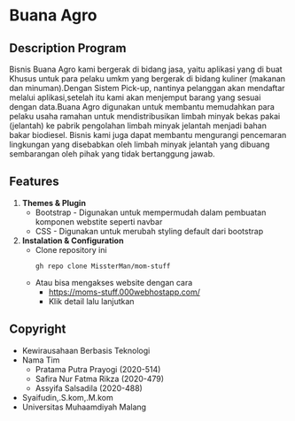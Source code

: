 # Buana Agro

## Description Program
Bisnis Buana Agro kami bergerak di bidang jasa, yaitu aplikasi yang di buat  Khusus untuk para pelaku umkm yang bergerak di bidang kuliner (makanan dan minuman).Dengan Sistem Pick-up, nantinya pelanggan akan mendaftar melalui aplikasi,setelah itu kami akan menjemput barang yang sesuai dengan data.Buana Agro digunakan untuk  membantu memudahkan para pelaku usaha ramahan untuk mendistribusikan limbah minyak bekas pakai (jelantah) ke pabrik pengolahan limbah minyak jelantah menjadi bahan bakar biodiesel. Bisnis kami juga dapat membantu mengurangi pencemaran lingkungan yang disebabkan oleh limbah minyak jelantah yang dibuang sembarangan oleh pihak yang tidak bertanggung jawab.


## Features
 1. **Themes & Plugin**
    - Bootstrap
          - Digunakan untuk mempermudah dalam pembuatan komponen webstite seperti navbar
    - CSS
          - Digunakan untuk merubah styling default dari bootstrap
2. **Instalation & Configuration**
    - Clone repository ini
      ``` 
      gh repo clone MissterMan/mom-stuff
      ```
    - Atau bisa mengakses website dengan cara
         - https://moms-stuff.000webhostapp.com/
         - Klik detail lalu lanjutkan

## Copyright
   - Kewirausahaan Berbasis Teknologi
   - Nama Tim
        - Pratama Putra Prayogi (2020-514)
        - Safira Nur Fatma Rikza (2020-479)
        - Assyifa Salsadila (2020-488)
  - Syaifudin,.S.kom,.M.kom
  - Universitas Muhaamdiyah Malang
